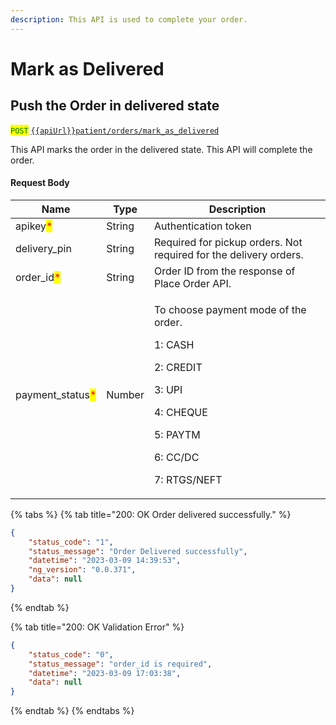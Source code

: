```yaml
---
description: This API is used to complete your order.
---
```


# Mark as Delivered

## Push the Order in delivered state

<mark style="color:green;">`POST`</mark> [`{{apiUrl}}patient/orders/mark_as_delivered`](https://api.evitalrx.in/v1/patient/orders/mark_as_delivered)

This API marks the order in the delivered state. This API will complete the order.

#### Request Body

| Name                                              | Type   | Description                                                                                                                                                    |
| ------------------------------------------------- | ------ | -------------------------------------------------------------------------------------------------------------------------------------------------------------- |
| apikey<mark style="color:red;">\*</mark>          | String | Authentication token                                                                                                                                           |
| delivery\_pin                                     | String | Required for pickup orders. Not required for the delivery orders.                                                                                              |
| order\_id<mark style="color:red;">\*</mark>       | String | Order ID from the response of Place Order API.                                                                                                                 |
| payment\_status<mark style="color:red;">\*</mark> | Number | <p>To choose payment mode of the order. </p><p>1: CASH </p><p>2: CREDIT </p><p>3: UPI </p><p>4: CHEQUE </p><p>5: PAYTM </p><p>6: CC/DC </p><p>7: RTGS/NEFT</p> |

{% tabs %}
{% tab title="200: OK Order delivered successfully." %}
```json
{
    "status_code": "1",
    "status_message": "Order Delivered successfully",
    "datetime": "2023-03-09 14:39:53",
    "ng_version": "0.0.371",
    "data": null
}
```
{% endtab %}

{% tab title="200: OK Validation Error" %}
```json
{
    "status_code": "0",
    "status_message": "order_id is required",
    "datetime": "2023-03-09 17:03:38",
    "data": null
}
```
{% endtab %}
{% endtabs %}
